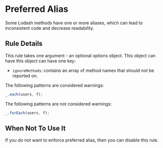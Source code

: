 # Preferred Alias

Some Lodash methods have one or more aliases, which can lead to inconsistent code and decrease readability. 

## Rule Details

This rule takes one argument - an optional options object. This object can have this object can have one key:
- `ignoreMethods`: contains an array of method names that should not be reported on.

The following patterns are considered warnings:

```js
_.each(users, f);
```

The following patterns are not considered warnings:

```js
_.forEach(users, f);
```


## When Not To Use It

If you do not want to enforce preferred alias, then you can disable this rule.
